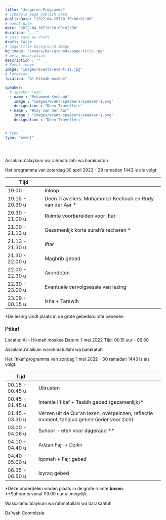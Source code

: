 ```yaml
---
title: "Jongeren Programma"
# Schedule page publish date
publishDate: "2022-04-29T20:30:00+02:00"
# event date
date: "2022-04-30T19:00:00+02:00"
duration: "..."
# post save as draft
draft: false
# page title background image
bg_image: "images/backgrounds/page-title.jpg"
# meta description
description : ""
# Event image
image: "images/events/event-11.jpg"
# location
location: "Al Hikmah moskee"

speaker:
  # speaker loop
  - name : "Mohammed Kechouh"
    image : "images/event-speakers/speaker-1.svg"
    designation : "Deen Travellers"
  - name : "Rudy van der Aar"
    image : "images/event-speakers/speaker-1.svg"
    designation : "Deen Travellers"


# type
type: "event"


---
```


Assalamu'alaykum wa rahmatullahi wa barakaatuh

Het programma van zaterdag 30 april 2022 - 29 ramadan 1443 is als volgt: 


| Tijd   |       |
|--------|-------|
| 19.00 | Inloop |
| 19.15 - 20.30 u | Deen Travellers: Mohammed Kechouh en Rudy van der Aar * |
| 20.30 - 21.00 u | Ruimte voorbereiden voor iftar | 
| 21.00 - 21.13 u | Gezamenlijk korte surah’s reciteren * |
| 21.13 - 21.30 u | Iftar | 
| 21.30 - 22.00 u | Maghrib gebed | 
| 22.00 - 22.30 u | Avondeten | 
| 22.30 - 23.00 u | Eventuele vervolgsessie van lezing |
| 23.09 - 00.15 u | Isha + Tarawih |

*De lezing vindt plaats in de grote gebedsruimte beneden. 

### I'tikaf

Locatie: Al - Hikmah moskee
Datum: 1 mei 2022
Tijd: 00.15 uur - 06.50 

Assalamu’alaikum warohmatullahi wa barakatuh

Het I’tikaf programma van zondag 1 mei 2022 - 30 ramadan 1443 is als volgt: 


| Tijd | |
|------|-|
|00.15 - 00.45 u | Uitrusten |
| 00.45 - 01.45 u | Intentie I’tikaf + Tasbih gebed (gezamenlijk)* |
| 01.45 - 03.30 u | Verzen uit de Qur’an lezen, overpeinzen, reflectie moment, tahajud gebed (ieder voor zich) |
| 03.00 - 04.06 u | Suhoor - eten voor dageraad ** |
| 04.10 - 04.40 u | Adzan Fajr + Dzikir |
| 04.40 - 05.00 u | Iqomah + Fajr gebed | 
| 06.35 - 06.50 u | Isyraq gebed |

*Deze onderdelen vinden plaats in de grote ruimte **boven**.<br/>
**Suhoor is vanaf 03.00 uur al mogelijk.



Wassalamu'alaykum wa rahmatullahi wa barakaatuh

Da'wah Commissie